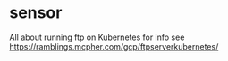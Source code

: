 # sensor
All about running ftp on Kubernetes
for info see
https://ramblings.mcpher.com/gcp/ftpserverkubernetes/